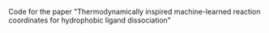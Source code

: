 Code for the paper "Thermodynamically inspired machine-learned reaction coordinates for hydrophobic ligand dissociation"
